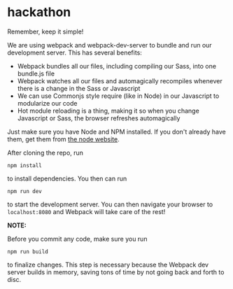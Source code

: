# hackathon

Remember, keep it simple!

We are using webpack and webpack-dev-server to bundle and run our development server. This has several benefits:
* Webpack bundles all our files, including compiling our Sass, into one bundle.js file
* Webpack watches all our files and automagically recompiles whenever there is a change in the Sass or Javascript
* We can use Commonjs style require (like in Node) in our Javascript to modularize our code
* Hot module reloading is a thing, making it so when you change Javascript or Sass, the browser refreshes automagically

Just make sure you have Node and NPM installed. If you don't already have them, get them from [the node website](https://nodejs.org/en/).

After cloning the repo, run

```
npm install
```

to install dependencies. You then can run 

```
npm run dev
```

to start the development server. You can then navigate your browser to `localhost:8080` and Webpack will take care of the rest!

__NOTE:__

Before you commit any code, make sure you run

```
npm run build
```

to finalize changes. This step is necessary because the Webpack dev server builds in memory, saving tons of time by not going back and forth to disc.
